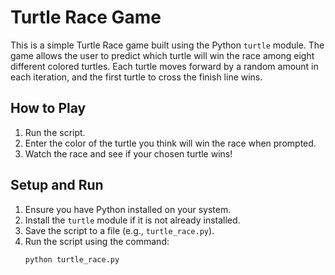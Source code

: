# Turtle Race Game

This is a simple Turtle Race game built using the Python `turtle` module. The game allows the user to predict which turtle will win the race among eight different colored turtles. Each turtle moves forward by a random amount in each iteration, and the first turtle to cross the finish line wins.

## How to Play

1. Run the script.
2. Enter the color of the turtle you think will win the race when prompted.
3. Watch the race and see if your chosen turtle wins!

## Setup and Run

1. Ensure you have Python installed on your system.
2. Install the `turtle` module if it is not already installed.
3. Save the script to a file (e.g., `turtle_race.py`).
4. Run the script using the command:
    ```bash
    python turtle_race.py
    ```